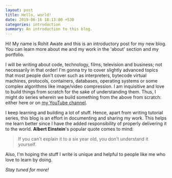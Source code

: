 ```yaml
---
layout: post
title: Hello, world!
date: 2019-06-16 18:13:00 +530
categories: introduction
summary: An introduction to this blog.
---
```


Hi! My name is Rohit Awate and this is an introductory post for my new blog. You can learn more about me and my work in the 'about' section and my portfolio.

I will be writing about code, technology, films, television and business; not necessarily in that order! I'm gonna try to cover slightly advanced topics that most people don't cover such as interpreters, bytecode virtual machines, protocols, containers, databases, operating systems or some complex algorithms like image/video compression. I am inquisitive and love to build things from scratch for the sake of understanding them. Thus, I might do series wherein we build something from the above from scratch: either here or on [my YouTube channel](https://www.youtube.com/channel/UCTfwYT5Rb4EIoDGf9kjsjbQ).

I keep learning and building a lot of stuff. Hence, apart from writing tutorial series, this blog is an effort in documenting and sharing my work. This helps me learn better since I have the added responsibility of properly delivering it to the world. **Albert Einstein**'s popular quote comes to mind:

> If you can't explain it to a six year old, you don't understand it yourself.

Also, I'm hoping the stuff I write is unique and helpful to people like me who love to learn by doing.

_Stay tuned for more!_
